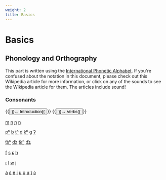 ```yaml
---
weight: 2
title: Basics
---
```


# Basics

## Phonology and Orthography

This part is written using the [International Phonetic Alphabet](https://en.wikipedia.org/wiki/International_Phonetic_Alphabet).
If you're confused about the notation in this document, please check out this Wikipedia article for more information, or click on any of the sounds to see the Wikipedia article for them.
The articles include sound!

### Consonants


{{<button relref="/docs/course">}}← Introduction{{</button>}}
{{<button relref="/docs/course">}}→ Verbs{{</button>}}



[m](https://en.wikipedia.org/wiki/Voiced_bilabial_nasal)
[n](https://en.wikipedia.org/wiki/Voiced_alveolar_nasal)
[ɲ](https://en.wikipedia.org/wiki/Voiced_palatal_nasal)
[ŋ](https://en.wikipedia.org/wiki/Voiced_velar_nasal)

[pʰ](https://en.wikipedia.org/wiki/Voiceless_bilabial_plosive)
[b](https://en.wikipedia.org/wiki/Voiced_bilabial_plosive)
[tʰ](https://en.wikipedia.org/wiki/Voiceless_dental_and_alveolar_plosives)
[d](https://en.wikipedia.org/wiki/Voiced_dental_and_alveolar_plosives)
[kʰ](https://en.wikipedia.org/wiki/Voiceless_velar_plosive)
[g](https://en.wikipedia.org/wiki/Voiced_velar_plosive)
[ʔ](https://en.wikipedia.org/wiki/Voiced_velar_plosive)

[t͡sʰ](https://en.wikipedia.org/wiki/Voiceless_alveolar_affricate)
[d͡z](https://en.wikipedia.org/wiki/Voiced_alveolar_affricate)
[t͡ɕʰ](https://en.wikipedia.org/wiki/Voiceless_alveolo-palatal_affricate)
[d͡ʑ](https://en.wikipedia.org/wiki/Voiced_alveolo-palatal_affricate)

[f](https://en.wikipedia.org/wiki/Voiceless_labiodental_fricative)
[s](https://en.wikipedia.org/wiki/Voiceless_alveolar_fricative)
[ɕ](https://en.wikipedia.org/wiki/Voiceless_alveolo-palatal_fricative)
[h](https://en.wikipedia.org/wiki/Voiceless_glottal_fricative)

[ɾ](https://en.wikipedia.org/wiki/Voiced_dental_and_alveolar_taps_and_flaps)
[l](https://en.wikipedia.org/wiki/Voiced_alveolar_lateral_approximant)
[w](https://en.wikipedia.org/wiki/Voiced_labial%E2%80%93velar_approximant)
[j](https://en.wikipedia.org/wiki/Voiced_palatal_approximant)

[a](https://en.wikipedia.org/wiki/Open_front_unrounded_vowel)
[ɛ](https://en.wikipedia.org/wiki/Open-mid_front_unrounded_vowel)
[e](https://en.wikipedia.org/wiki/Close-mid_front_unrounded_vowel)
[i](https://en.wikipedia.org/wiki/Close_front_unrounded_vowel)
[u](https://en.wikipedia.org/wiki/Close_back_rounded_vowel)
[o](https://en.wikipedia.org/wiki/Close-mid_back_rounded_vowel)
[ʊ](https://en.wikipedia.org/wiki/Near-close_near-back_rounded_vowel)
[ɪ](https://en.wikipedia.org/wiki/Near-close_near-front_unrounded_vowel)
[ɔ](https://en.wikipedia.org/wiki/Open-mid_back_rounded_vowel)
